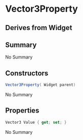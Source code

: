 # Vector3Property

## Derives from Widget

## Summary

No Summary
## Constructors

```c#
Vector3Property( Widget parent) 
```
No Summary
## Properties

```c#
Vector3 Value { get; set; } 
```
No Summary
